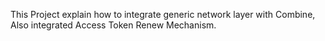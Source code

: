 This Project explain how to integrate generic network layer with Combine,
Also integrated Access Token Renew Mechanism.
